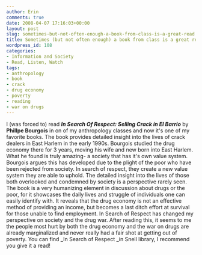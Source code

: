 ```yaml
---
author: Erin
comments: true
date: 2008-04-07 17:16:03+00:00
layout: post
slug: sometimes-but-not-often-enough-a-book-from-class-is-a-great-read
title: Sometimes (but not often enough) a book from class is a great read!
wordpress_id: 108
categories:
- Information and Society
- Read, Listen, Watch
tags:
- anthropology
- book
- crack
- drug economy
- poverty
- reading
- war on drugs
---
```


I (was forced to) read **_In Search Of Respect: Selling Crack in El Barrio_** by **Phillpe Bourgois** in on of my anthropology classes and now it's one of my favorite books. The book provides detailed insight into the lives of crack dealers in East Harlem in the early 1990s. Bourgois studied the drug economy there for 3 years, moving his wife and new born into East Harlem. What he found is truly amazing- a society that has it's own value system. Bourgois argues this has developed due to the plight of the poor who have been rejected from society. In search of respect, they create a new value system they are able to uphold. The detailed insight into the lives of those both overlooked and condemned by society is a perspective rarely seen. The book is a very humanizing element in discussion about drugs or the poor, for it showcases the daily lives and struggle of individuals one can easily identify with. It reveals that the drug economy is not an effective method of providing an income, but becomes a last ditch effort at survival for those unable to find employment. In Search of Respect has changed my perspective on society and the drug war. After reading this, it seems to me the people most hurt by both the drug economy and the war on drugs are already marginalized and never really had a fair shot at getting out of poverty. You can find _In Search of Respect _in Snell library, I recommend you give it a read!
